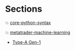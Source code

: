 # Sections

:boom: [core-python-syntax](./core-python) <br/>

:boom: [metatrader-machine-learning](./metatrader)
  - [Type-A Gen-1](./metatrader/gen1)